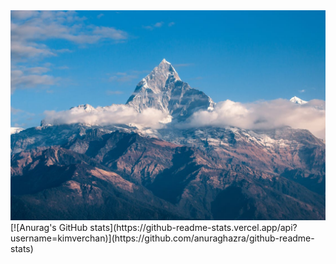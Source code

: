 <div align=center>
  <div>
    <img src="./417173.jpeg" />
  </div>
<!--   <img src="https://octodex.github.com/images/original.png" width="150px" height="150px" center /> -->
</div>
[![Anurag's GitHub stats](https://github-readme-stats.vercel.app/api?username=kimverchan)](https://github.com/anuraghazra/github-readme-stats)

<!-- ## Hi there 👋 -->

<!--
**kimverchan/kimverchan** is a ✨ _special_ ✨ repository because its `README.md` (this file) appears on your GitHub profile.

Here are some ideas to get you started:

- 🔭 I’m currently working on ...
- 🌱 I’m currently learning ...
- 👯 I’m looking to collaborate on ...
- 🤔 I’m looking for help with ...
- 💬 Ask me about ...
- 📫 How to reach me: ...
- 😄 Pronouns: ...
- ⚡ Fun fact: ...
-->
